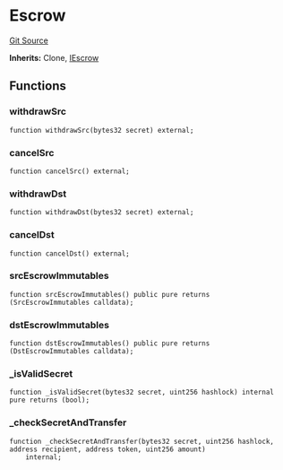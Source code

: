 # Escrow
[Git Source](https://github.com/byshape/cross-chain-swap/blob/c49176f8473d9a06db920990a07a4d8464dd4dd4/contracts/Escrow.sol)

**Inherits:**
Clone, [IEscrow](/contracts/interfaces/IEscrow.sol/interface.IEscrow.md)


## Functions
### withdrawSrc


```solidity
function withdrawSrc(bytes32 secret) external;
```

### cancelSrc


```solidity
function cancelSrc() external;
```

### withdrawDst


```solidity
function withdrawDst(bytes32 secret) external;
```

### cancelDst


```solidity
function cancelDst() external;
```

### srcEscrowImmutables


```solidity
function srcEscrowImmutables() public pure returns (SrcEscrowImmutables calldata);
```

### dstEscrowImmutables


```solidity
function dstEscrowImmutables() public pure returns (DstEscrowImmutables calldata);
```

### _isValidSecret


```solidity
function _isValidSecret(bytes32 secret, uint256 hashlock) internal pure returns (bool);
```

### _checkSecretAndTransfer


```solidity
function _checkSecretAndTransfer(bytes32 secret, uint256 hashlock, address recipient, address token, uint256 amount)
    internal;
```

